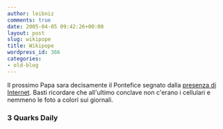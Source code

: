 ```yaml
---
author: leibniz
comments: true
date: 2005-04-05 09:42:26+00:00
layout: post
slug: wikipope
title: Wikipope
wordpress_id: 366
categories:
- old-blog
---
```


Il prossimo Papa sara decisamente il Pontefice segnato dalla [presenza di Internet](http://3quarksdaily.blogs.com/3quarksdaily/2005/04/whos_the_new_po.html). Basti ricordare che all'ultimo conclave non c'erano i cellulari e nemmeno le foto a colori sui giornali.  



### 3 Quarks Daily
